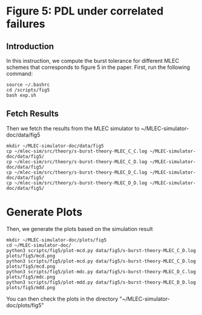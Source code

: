 # Figure 5: PDL under correlated failures

## Introduction
In this instruction, we compute the burst tolerance for different MLEC schemes that corresponds to figure 5 in the paper. First, run the following command: 

```
source ~/.bashrc 
cd /scripts/fig5
bash exp.sh
```
## Fetch Results
Then we fetch the results from the MLEC simulator to ~/MLEC-simulator-doc/data/fig5

```
mkdir ~/MLEC-simulator-doc/data/fig5
cp ~/mlec-sim/src/theory/s-burst-theory-MLEC_C_C.log ~/MLEC-simulator-doc/data/fig5/
cp ~/mlec-sim/src/theory/s-burst-theory-MLEC_C_D.log ~/MLEC-simulator-doc/data/fig5/
cp ~/mlec-sim/src/theory/s-burst-theory-MLEC_D_C.log ~/MLEC-simulator-doc/data/fig5/
cp ~/mlec-sim/src/theory/s-burst-theory-MLEC_D_D.log ~/MLEC-simulator-doc/data/fig5/
```

# Generate Plots

Then, we generate the plots based on the simulation result
```
mkdir ~/MLEC-simulator-doc/plots/fig5
cd ~/MLEC-simulator-doc/
python3 scripts/fig5/plot-mcd.py data/fig5/s-burst-theory-MLEC_C_D.log plots/fig5/mcd.png
python3 scripts/fig5/plot-mcd.py data/fig5/s-burst-theory-MLEC_C_D.log plots/fig5/mcd.png
python3 scripts/fig5/plot-mdc.py data/fig5/s-burst-theory-MLEC_D_C.log plots/fig5/mdc.png
python3 scripts/fig5/plot-mdd.py data/fig5/s-burst-theory-MLEC_D_D.log plots/fig5/mdd.png
```

You can then check the plots in the directory "~/MLEC-simulator-doc/plots/fig5"